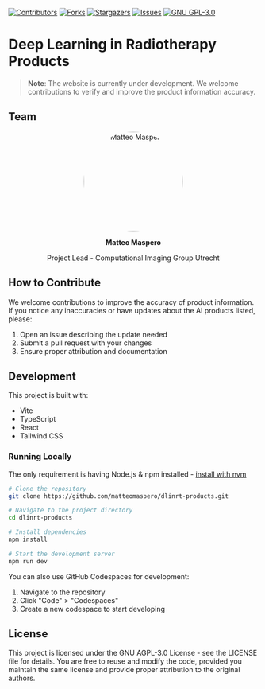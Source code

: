 
[![Contributors][contributors-shield]][contributors-url]
[![Forks][forks-shield]][forks-url]
[![Stargazers][stars-shield]][stars-url]
[![Issues][issues-shield]][issues-url]
[![GNU GPL-3.0][license-shield]][license-url]

# Deep Learning in Radiotherapy Products

> **Note**: The website is currently under development. We welcome contributions to verify and improve the product information accuracy.

## Team

<div align="center">
  <img src="https://cig-utrecht.org/wp-content/uploads/2020/12/matteo-pic.jpg" width="200" style="border-radius: 50%;" alt="Matteo Maspero"/>
  <p><strong>Matteo Maspero</strong></p>
  <p>Project Lead - Computational Imaging Group Utrecht</p>
</div>

## How to Contribute

We welcome contributions to improve the accuracy of product information. If you notice any inaccuracies or have updates about the AI products listed, please:

1. Open an issue describing the update needed
2. Submit a pull request with your changes
3. Ensure proper attribution and documentation

## Development

This project is built with:

- Vite
- TypeScript
- React
- Tailwind CSS

### Running Locally

The only requirement is having Node.js & npm installed - [install with nvm](https://github.com/nvm-sh/nvm#installing-and-updating)

```sh
# Clone the repository
git clone https://github.com/matteomaspero/dlinrt-products.git

# Navigate to the project directory
cd dlinrt-products

# Install dependencies
npm install

# Start the development server
npm run dev
```

You can also use GitHub Codespaces for development:
1. Navigate to the repository
2. Click "Code" > "Codespaces"
3. Create a new codespace to start developing

## License

This project is licensed under the GNU AGPL-3.0 License - see the LICENSE file for details. You are free to reuse and modify the code, provided you maintain the same license and provide proper attribution to the original authors.

<!-- MARKDOWN LINKS & IMAGES -->
<!-- https://www.markdownguide.org/basic-syntax/#reference-style-links -->
[contributors-shield]: https://img.shields.io/github/contributors/matteomaspero/dlinrt-products.svg?style=for-the-badge
[contributors-url]: https://github.com/matteomaspero/dlinrt-products/graphs/contributors
[forks-shield]: https://img.shields.io/github/forks/matteomaspero/dlinrt-products.svg?style=for-the-badge
[forks-url]: https://github.com/matteomaspero/dlinrt-products/network/members
[stars-shield]: https://img.shields.io/github/stars/matteomaspero/dlinrt-products.svg?style=for-the-badge
[stars-url]: https://github.com/matteomaspero/dlinrt-products/stargazers
[issues-shield]: https://img.shields.io/github/issues/matteomaspero/dlinrt-products.svg?style=for-the-badge
[issues-url]: https://github.com/matteomaspero/dlinrt-products/issues
[license-shield]: https://img.shields.io/github/license/matteomaspero/dlinrt-products.svg?style=for-the-badge
[license-url]: https://github.com/matteomaspero/dlinrt-products/blob/master/LICENSE

